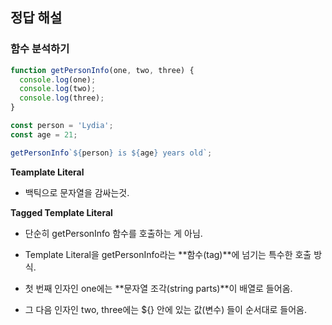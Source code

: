 ## 정답 해설

### 함수 분석하기

```js
function getPersonInfo(one, two, three) {
  console.log(one);
  console.log(two);
  console.log(three);
}

const person = 'Lydia';
const age = 21;

getPersonInfo`${person} is ${age} years old`;
```

**Teamplate Literal**

- 백틱으로 문자열을 감싸는것.

**Tagged Template Literal**

- 단순히 getPersonInfo 함수를 호출하는 게 아님.
- Template Literal을 getPersonInfo라는 **함수(tag)**에 넘기는 특수한 호출 방식.

- 첫 번째 인자인 one에는 **문자열 조각(string parts)**이 배열로 들어옴.

- 그 다음 인자인 two, three에는 ${} 안에 있는 값(변수) 들이 순서대로 들어옴.
